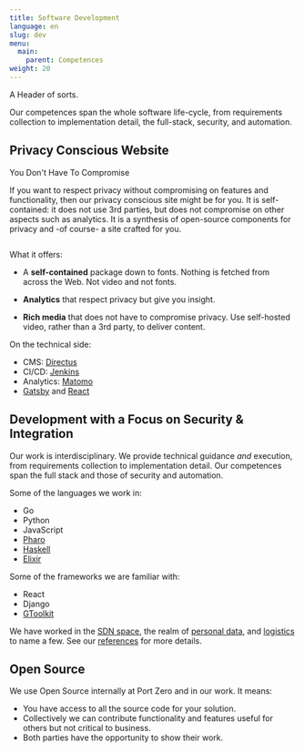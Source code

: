 ```yaml
---
title: Software Development
language: en
slug: dev
menu:
  main:
    parent: Competences
weight: 20
---
```


<p class="lead">
   A Header of sorts.
</p>

Our competences span the whole software life-cycle, from requirements collection to implementation detail, the full-stack, security, and automation.

## Privacy Conscious Website

You Don't Have To Compromise

If you want to respect privacy without compromising on features and functionality, then our privacy conscious site might be for you.
It is self-contained: it does not use 3rd parties, but does not compromise on other aspects such as analytics.
It is a synthesis of open-source components for privacy and -of course- a site crafted for you.

![]()

What it offers:

- A **self-contained** package down to fonts.
Nothing is fetched from across the Web.
Not video and not fonts.

- **Analytics** that respect privacy but give you insight.

- **Rich media** that does not have to compromise privacy.
Use self-hosted video, rather than a 3rd party, to deliver content.

On the technical side:

- CMS: [Directus](https://directus.io/)
- CI/CD: [Jenkins](https://www.jenkins.io/)
- Analytics: [Matomo](https://matomo.org/)
- [Gatsby](https://www.gatsbyjs.org/) and [React](https://reactjs.org/)

## Development with a Focus on Security & Integration

Our work is interdisciplinary.
We provide technical guidance _and_ execution, from requirements collection to implementation detail.
Our competences span the full stack and those of security and automation.

Some of the languages we work in:

- Go
- Python
- JavaScript
- [Pharo](https://pharo.org/)
- [Haskell](https://www.haskell.org/)
- [Elixir](https://elixir-lang.org/)

Some of the frameworks we are familiar with:

- React
- Django
- [GToolkit](https://gtoolkit.com/)

We have worked in the [SDN space](/references/wobcom), the realm of [personal data](/references/polypoly), and [logistics](/references/saloodo) to name a few.
See our [references](/references) for more details.

## Open Source

We use Open Source internally at Port Zero and in our work.
It means:

- You have access to all the source code for your solution.
- Collectively we can contribute functionality and features useful for others but not critical to business.
- Both parties have the opportunity to show their work.